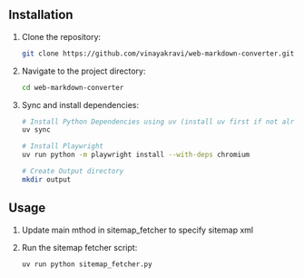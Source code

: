 ## Installation

1. Clone the repository:
    ```sh
    git clone https://github.com/vinayakravi/web-markdown-converter.git
    ```
2. Navigate to the project directory:
    ```sh
    cd web-markdown-converter
    ```
3. Sync and install dependencies:
    ```sh
    # Install Python Dependencies using uv (install uv first if not already installed)
    uv sync

    # Install Playwright
    uv run python -m playwright install --with-deps chromium

    # Create Output directory
    mkdir output
    
    ```

## Usage

1. Update main mthod in sitemap_fetcher to specify sitemap xml

2. Run the sitemap fetcher script:
    ```sh
    uv run python sitemap_fetcher.py
    ```
